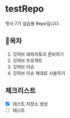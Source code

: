 # testRepo
멋사 7기 실습용 Repo입니다.

## 🙌목차
1. 깃허브 레파지토리 준비하기
3. 깃허브 프로젝트
4. 깃허브 이슈
5. 깃허브 이슈 제대로 사용하기

## 체크리스트
   - [x] 테스트 저장소 생성
   - [ ] 테스트 
